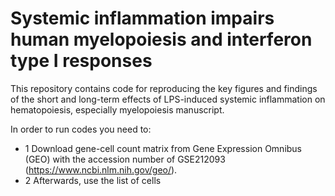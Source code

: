 # Systemic inflammation impairs human myelopoiesis and interferon type I responses

This repository contains code for reproducing the key figures and findings of the short and long-term effects of LPS-induced systemic inflammation on hematopoiesis, especially myelopoiesis manuscript.

In order to run codes you need to:
 * 1 Download gene-cell count matrix from Gene Expression Omnibus (GEO) with the accession number of GSE212093 (https://www.ncbi.nlm.nih.gov/geo/).
 * 2 Afterwards, use the list of cells 
